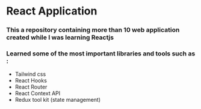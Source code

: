 # React Application

### This a repository containing more than 10 web application created while I was learning Reactjs
### Learned some of the most important libraries and tools such as :
- Tailwind css
- React Hooks
- React Router
- React Context API
- Redux tool kit (state management)
  
